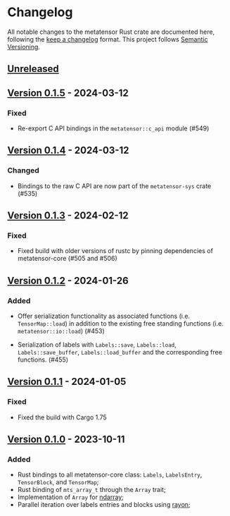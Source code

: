 # Changelog

All notable changes to the metatensor Rust crate are documented here, following
the [keep a changelog](https://keepachangelog.com/en/1.1.0/) format. This
project follows [Semantic Versioning](https://semver.org/spec/v2.0.0.html).

## [Unreleased](https://github.com/lab-cosmo/metatensor/)
<!--
### Added

### Fixed

### Changed

### Removed
-->

## [Version 0.1.5](https://github.com/lab-cosmo/metatensor/releases/tag/metatensor-rust-v0.1.5) - 2024-03-12

### Fixed

- Re-export C API bindings in the `metatensor::c_api` module (#549)

## [Version 0.1.4](https://github.com/lab-cosmo/metatensor/releases/tag/metatensor-rust-v0.1.4) - 2024-03-12

### Changed

- Bindings to the raw C API are now part of the `metatensor-sys` crate (#535)

## [Version 0.1.3](https://github.com/lab-cosmo/metatensor/releases/tag/metatensor-rust-v0.1.3) - 2024-02-12

### Fixed

- Fixed build with older versions of rustc by pinning dependencies of
  metatensor-core (#505 and #506)

## [Version 0.1.2](https://github.com/lab-cosmo/metatensor/releases/tag/metatensor-rust-v0.1.2) - 2024-01-26

### Added

- Offer serialization functionality as associated functions (i.e. `TensorMap::load`)
  in addition to the existing free standing functions (i.e. `metatensor::io::load`) (#453)

- Serialization of labels with `Labels::save`, `Labels::load`,
  `Labels::save_buffer`, `Labels::load_buffer` and the corresponding free
  functions. (#455)

## [Version 0.1.1](https://github.com/lab-cosmo/metatensor/releases/tag/metatensor-rust-v0.1.1) - 2024-01-05

### Fixed

- Fixed the build with Cargo 1.75

## [Version 0.1.0](https://github.com/lab-cosmo/metatensor/releases/tag/metatensor-rust-v0.1.0) - 2023-10-11

### Added

- Rust bindings to all metatensor-core class: `Labels`, `LabelsEntry`,
  `TensorBlock`, and `TensorMap`;
- Rust binding of `mts_array_t` through the `Array` trait;
- Implementation of `Array` for [ndarray](https://docs.rs/ndarray/);
- Parallel iteration over labels entries and blocks using [rayon](https://docs.rs/rayon/);
